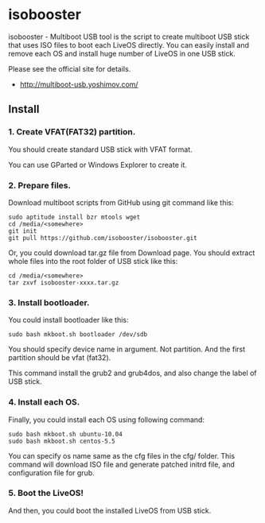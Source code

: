 isobooster
==========

isobooster - Multiboot USB tool is the script to create multiboot USB stick
that uses ISO files to boot each LiveOS directly.
You can easily install and remove each OS and install huge number of LiveOS in one USB stick.

Please see the official site for details.

* <http://multiboot-usb.yoshimov.com/>

## Install

### 1. Create VFAT(FAT32) partition.

You should create standard USB stick with VFAT format.

You can use GParted or Windows Explorer to create it.

### 2. Prepare files.

Download multiboot scripts from GitHub using git command like this:

    sudo aptitude install bzr mtools wget
    cd /media/<somewhere>
    git init
    git pull https://github.com/isobooster/isobooster.git

Or, you could download tar.gz file from Download page.
You should extract whole files into the root folder of USB stick like this:

    cd /media/<somewhere>
    tar zxvf isobooster-xxxx.tar.gz

### 3. Install bootloader.

You could install bootloader like this:

    sudo bash mkboot.sh bootloader /dev/sdb

You should specify device name in argument. Not partition. And the first partition should be vfat (fat32).

This command install the grub2 and grub4dos, and also change the label of USB stick.

### 4. Install each OS.

Finally, you could install each OS using following command:

    sudo bash mkboot.sh ubuntu-10.04
    sudo bash mkboot.sh centos-5.5

You can specify os name same as the cfg files in the cfg/ folder.
This command will download ISO file and generate patched initrd file, and configuration file for grub.

### 5. Boot the LiveOS!

And then, you could boot the installed LiveOS from USB stick.
